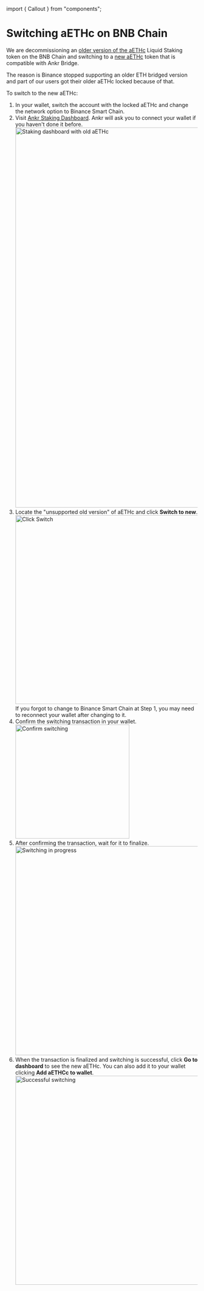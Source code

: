 import { Callout } from "components";

# Switching aETHc on BNB Chain

We are decommissioning an [older version of the aETHc](https://bscscan.com/token/0x973616ff3b9d8f88411c5b4e6f928ee541e4d01f) Liquid Staking token on the BNB Chain and switching to a [new aETHc](https://bscscan.com/token/0xe05a08226c49b636acf99c40da8dc6af83ce5bb3) token that is compatible with Ankr Bridge.

The reason is Binance stopped supporting an older ETH bridged version and part of our users got their older aETHc locked because of that.

To switch to the new aETHc: 
1. In your wallet, switch the account with the locked aETHc and change the network option to Binance Smart Chain. 
2. Visit [Ankr Staking Dashboard](https://www.ankr.com/staking/dashboard/). Ankr will ask you to connect your wallet if you haven't done it before. 
    <img src="/docs/staking/extra/switch-old-aethc-to-new/dashboard-init.png" alt="Staking dashboard with old aETHc" class="responsive-pic" width="1000" />
3. Locate the "unsupported old version" of aETHc and click **Switch to new**.<br /> 
   <img src="/docs/staking/extra/switch-old-aethc-to-new/old-aethc-click-switch.png" alt="Click Switch" class="responsive-pic" width="497"/>
   <Callout>
     If you forgot to change to Binance Smart Chain at Step 1, you may need to reconnect your wallet after changing to it.
   </Callout>
4. Confirm the switching transaction in your wallet. <br />
   <img src="/docs/staking/extra/switch-old-aethc-to-new/confirm-switching.png" alt="Confirm switching" class="responsive-pic" width="300" />
5. After confirming the transaction, wait for it to finalize. <br />
   <img src="/docs/staking/extra/switch-old-aethc-to-new/switching-pending.png" alt="Switching in progress" class="responsive-pic" width="550" />
6. When the transaction is finalized and switching is successful, click **Go to dashboard** to see the new aETHc. 
   You can also  add it to your wallet clicking **Add aETHCc to wallet**. <br />
   <img src="/docs/staking/extra/switch-old-aethc-to-new/switching-success.png" alt="Successful switching" class="responsive-pic" width="550" />





